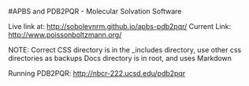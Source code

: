 #APBS and PDB2PQR - Molecular Solvation Software

Live link at: http://sobolevnrm.github.io/apbs-pdb2pqr/
Current Link: http://www.poissonboltzmann.org/

NOTE: Correct CSS directory is in the _includes directory, use other css directories as backups
Docs directory is in root, and uses Markdown

Running PDB2PQR: http://nbcr-222.ucsd.edu/pdb2pqr